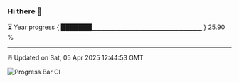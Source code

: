 ### Hi there 👋

⏳ Year progress { ███████▁▁▁▁▁▁▁▁▁▁▁▁▁▁▁▁▁▁▁▁▁▁▁ } 25.90 %

---

⏰ Updated on Sat, 05 Apr 2025 12:44:53 GMT

![Progress Bar CI](https://github.com/DhruviPatel157/GitHub-Actions-Demo/workflows/Progress%20Bar%20CI/badge.svg)
